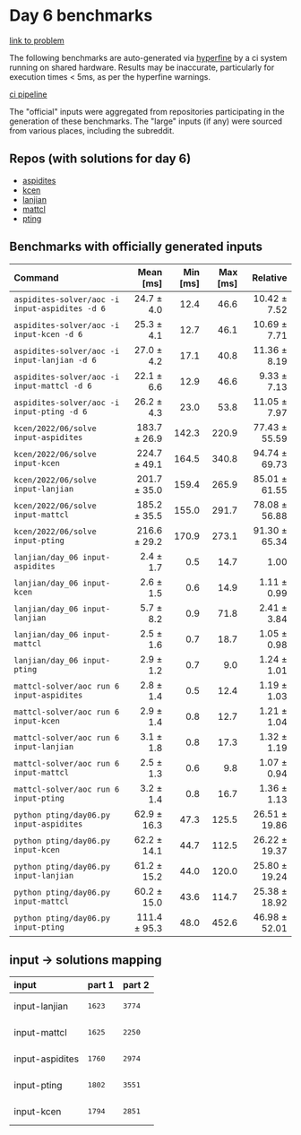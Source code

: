 # Day 6 benchmarks

[link to problem](http://adventofcode.com/2022/day/6)

The following benchmarks are auto-generated via [hyperfine](https://github.com/sharkdp/hyperfine) by a ci system running on shared hardware. Results may be inaccurate, particularly for execution times < 5ms, as per the hyperfine warnings.

[ci pipeline](http://ci.papercode.net:8080/teams/aoc2022/pipelines/aoc-compare-2022)

The "official" inputs were aggregated from repositories participating in the generation of these benchmarks. The "large" inputs (if any) were sourced from various places, including the subreddit.

## Repos (with solutions for day 6)


- [aspidites](https://github.com/aspidites/aoc2022)
- [kcen](https://github.com/kcen/AdventOfCode)
- [lanjian](https://github.com/LanJian/aoc-2022)
- [mattcl](https://github.com/mattcl/aoc2022)
- [pting](https://github.com/pting/aoc2022)

## Benchmarks with officially generated inputs
| Command | Mean [ms] | Min [ms] | Max [ms] | Relative |
|:---|---:|---:|---:|---:|
| `aspidites-solver/aoc -i input-aspidites -d 6` | 24.7 ± 4.0 | 12.4 | 46.6 | 10.42 ± 7.52 |
| `aspidites-solver/aoc -i input-kcen -d 6` | 25.3 ± 4.1 | 12.7 | 46.1 | 10.69 ± 7.71 |
| `aspidites-solver/aoc -i input-lanjian -d 6` | 27.0 ± 4.2 | 17.1 | 40.8 | 11.36 ± 8.19 |
| `aspidites-solver/aoc -i input-mattcl -d 6` | 22.1 ± 6.6 | 12.9 | 46.6 | 9.33 ± 7.13 |
| `aspidites-solver/aoc -i input-pting -d 6` | 26.2 ± 4.3 | 23.0 | 53.8 | 11.05 ± 7.97 |
| `kcen/2022/06/solve input-aspidites` | 183.7 ± 26.9 | 142.3 | 220.9 | 77.43 ± 55.59 |
| `kcen/2022/06/solve input-kcen` | 224.7 ± 49.1 | 164.5 | 340.8 | 94.74 ± 69.73 |
| `kcen/2022/06/solve input-lanjian` | 201.7 ± 35.0 | 159.4 | 265.9 | 85.01 ± 61.55 |
| `kcen/2022/06/solve input-mattcl` | 185.2 ± 35.5 | 155.0 | 291.7 | 78.08 ± 56.88 |
| `kcen/2022/06/solve input-pting` | 216.6 ± 29.2 | 170.9 | 273.1 | 91.30 ± 65.34 |
| `lanjian/day_06 input-aspidites` | 2.4 ± 1.7 | 0.5 | 14.7 | 1.00 |
| `lanjian/day_06 input-kcen` | 2.6 ± 1.5 | 0.6 | 14.9 | 1.11 ± 0.99 |
| `lanjian/day_06 input-lanjian` | 5.7 ± 8.2 | 0.9 | 71.8 | 2.41 ± 3.84 |
| `lanjian/day_06 input-mattcl` | 2.5 ± 1.6 | 0.7 | 18.7 | 1.05 ± 0.98 |
| `lanjian/day_06 input-pting` | 2.9 ± 1.2 | 0.7 | 9.0 | 1.24 ± 1.01 |
| `mattcl-solver/aoc run 6 input-aspidites` | 2.8 ± 1.4 | 0.5 | 12.4 | 1.19 ± 1.03 |
| `mattcl-solver/aoc run 6 input-kcen` | 2.9 ± 1.4 | 0.8 | 12.7 | 1.21 ± 1.04 |
| `mattcl-solver/aoc run 6 input-lanjian` | 3.1 ± 1.8 | 0.8 | 17.3 | 1.32 ± 1.19 |
| `mattcl-solver/aoc run 6 input-mattcl` | 2.5 ± 1.3 | 0.6 | 9.8 | 1.07 ± 0.94 |
| `mattcl-solver/aoc run 6 input-pting` | 3.2 ± 1.4 | 0.8 | 16.7 | 1.36 ± 1.13 |
| `python pting/day06.py input-aspidites` | 62.9 ± 16.3 | 47.3 | 125.5 | 26.51 ± 19.86 |
| `python pting/day06.py input-kcen` | 62.2 ± 14.1 | 44.7 | 112.5 | 26.22 ± 19.37 |
| `python pting/day06.py input-lanjian` | 61.2 ± 15.2 | 44.0 | 120.0 | 25.80 ± 19.24 |
| `python pting/day06.py input-mattcl` | 60.2 ± 15.0 | 43.6 | 114.7 | 25.38 ± 18.92 |
| `python pting/day06.py input-pting` | 111.4 ± 95.3 | 48.0 | 452.6 | 46.98 ± 52.01 |

## input -> solutions mapping
|input|part 1|part 2|
|:---|:---|:---|
|input-lanjian|<pre>1623</pre>|<pre>3774</pre>|
|input-mattcl|<pre>1625</pre>|<pre>2250</pre>|
|input-aspidites|<pre>1760</pre>|<pre>2974</pre>|
|input-pting|<pre>1802</pre>|<pre>3551</pre>|
|input-kcen|<pre>1794</pre>|<pre>2851</pre>|
